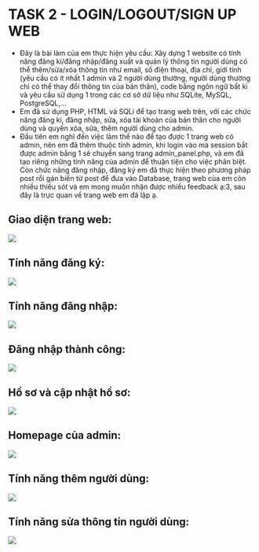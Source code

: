 # TASK 2 - LOGIN/LOGOUT/SIGN UP WEB

- Đây là bài làm của em thực hiện yêu cầu: Xây dựng 1 website có tính năng đăng kí/đăng nhập/đăng xuất và quản lý thông tin người dùng có thể thêm/sửa/xóa thông tin như email, số điện thoại, địa chỉ, giới tính (yêu cầu có ít nhất 1 admin và 2 người dùng thường, người dùng thường chỉ có thể thay đổi thông tin của bản thân), code bằng ngôn ngữ bất kì và yêu cầu sử dụng 1 trong các cơ sở dữ liệu như SQLite, MySQL, PostgreSQL,...
- Em đã sử dụng PHP, HTML và SQLi để tạo trang web trên, với các chức năng đăng kí, đăng nhập, sửa, xóa tài khoản của bản thân cho người dùng và quyền xóa, sửa, thêm người dùng cho admin.
- Đầu tiên em nghĩ đến việc làm thế nào để tạo được 1 trang web có admin, nên em đã thêm thuộc tính admin, khi login vào mà session bắt được admin bằng 1 sẽ chuyển sang trang admin_panel.php, và em đã tạo riêng những tính năng của admin để thuận tiện cho việc phân biệt. Còn chức năng đăng nhập, đăng ký em đã thực hiện theo phương pháp post rồi gán biến từ post để đưa vào Database, trang web của em còn nhiều thiếu sót và em mong muốn nhận được nhiều feedback ạ:3, sau đây là trực quan về trang web em đã lập ạ.
## Giao diện trang web: 
  ![](https://i.imgur.com/P23vLr0.jpg)
## Tính năng đăng ký: 
  ![](https://i.imgur.com/0rDBcmE.png)
## Tính năng đăng nhập: 
  ![](https://i.imgur.com/u2Hnu0d.png)
## Đăng nhập thành công: 
  ![](https://i.imgur.com/PRq0dpk.jpg)
## Hồ sơ và cập nhật hồ sơ:
  ![](https://i.imgur.com/wKr6ieI.png)
## Homepage của admin:
  ![](https://i.imgur.com/jS968ew.jpg)
## Tính năng thêm người dùng:
  ![](https://i.imgur.com/tfEJm1G.png)
## Tính năng sửa thông tin người dùng:
  ![](https://i.imgur.com/ZFPTk1l.png)

